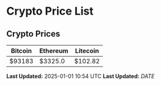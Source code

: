 # Crypto Price List

## Crypto Prices
| Bitcoin | Ethereum | Litecoin |
| ------- | -------- | -------- |
| $93183 | $3325.0 | $102.82 |
**Last Updated:** 2025-01-01 10:54 UTC
**Last Updated:** $DATE$
